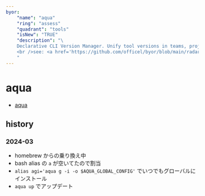 ```yaml
---
byor:
    "name": "aqua"
    "ring": "assess"
    "quadrant": "tools"
    "isNew": "TRUE"
    "description": "\
    Declarative CLI Version Manager. Unify tool versions in teams, projects, and CI. Easy, painless, and secure.\
    <br />see: <a href='https://github.com/officel/byor/blob/main/radar/tools/aqua.md'>note</a>\
    "
---
```


# aqua

- [aqua](https://aquaproj.github.io/)

## history

### 2024-03

- homebrew からの乗り換え中
- bash alias の `a` が空いてたので割当
- `alias agi='aqua g -i -o $AQUA_GLOBAL_CONFIG'` でいつでもグローバルにインストール
- `aqua up` でアップデート
